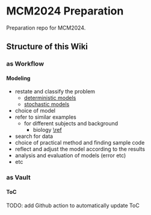 # MCM2024 Preparation

Preparation repo for MCM2024.

## Structure of this Wiki

### as Workflow

#### Modeling
- restate and classify the problem
  - [deterministic models](Modeling/intro_math_model/deterministic_models.md)
  - [stochastic models](Modeling/intro_math_model/stochastic_models.md)
- choice of model
- refer to similar examples
  - for different subjects and background
    - biology [\ref](Modeling/intersection/biology/materials.md)
- search for data
- choice of practical method and finding sample code
- reflect and adjust the model according to the results
- analysis and evaluation of models (error etc)
- etc

### as Vault

#### ToC
TODO: add Github action to automatically update ToC
